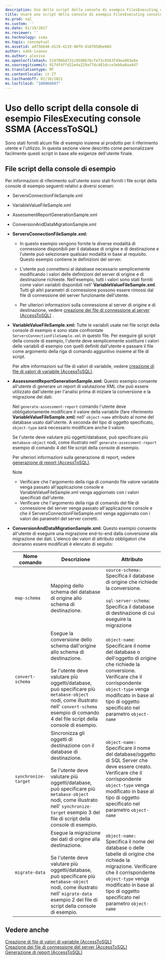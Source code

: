 ```yaml
---
description: Uso dello script della console di esempio FilesExecuting console SSMA (AccessToSQL)
title: Usare uno script della console di esempio FilesExecuting console SSMA | Microsoft Docs
ms.prod: sql
ms.custom: ''
ms.date: 01/19/2017
ms.reviewer: ''
ms.technology: ssma
ms.topic: conceptual
ms.assetid: ad75b648-d119-4119-98f0-d18f058be68d
author: nahk-ivanov
ms.author: alexiva
ms.openlocfilehash: 519706bd731c9590676cfef3c0363f49ea903e8a
ms.sourcegitcommit: 917df4ffd22e4a229af7dc481dcce3ebba0aa4d7
ms.translationtype: MT
ms.contentlocale: it-IT
ms.lasthandoff: 02/10/2021
ms.locfileid: "100066047"
---
```

# <a name="working-with-the-sample-console-script-filesexecuting-the-ssma-console-accesstosql"></a>Uso dello script della console di esempio FilesExecuting console SSMA (AccessToSQL)
Sono stati forniti alcuni file di esempio insieme al prodotto per il riferimento utente e l'utilizzo. In questa sezione viene descritto come personalizzare facilmente questi script in base alle esigenze dell'utente finale.  
  
## <a name="sample-console-script-files"></a>File script della console di esempio  
Per informazioni di riferimento sull'utente sono stati forniti i file script della console di esempio seguenti relativi a diversi scenari:  
  
-   ServersConnectionFileSample.xml  
  
-   VariableValueFileSample.xml  
  
-   AssessmentReportGenerationSample.xml  
  
-   ConversionAndDataMigrationSample.xml  
  
-   **ServersConnectionFileSample.xml:**  
  
    -   In questo esempio vengono fornite le diverse modalità di connessione disponibili per il database di origine e di destinazione e l'utente può selezionare qualsiasi modalità in base al requisito. Questo esempio contiene le definizioni del server.  
  
    -   L'utente può connettersi al database necessario semplicemente modificando i valori delle definizioni del server di origine e di destinazione richieste. Nell'esempio, tutti i valori sono stati forniti come valori variabili disponibili nell' **VariableValueFileSample.xml**. Tutti gli altri parametri di connessione possono essere rimossi dal file di connessione del server funzionante dell'utente.  
  
    -   Per ulteriori informazioni sulla connessione al server di origine e di destinazione, vedere [creazione dei file di connessione al server &#40;AccessToSQL&#41;](../../ssma/access/creating-the-server-connection-files-accesstosql.md) .  
  
-   **VariableValueFileSample.xml:** Tutte le variabili usate nei file script della console di esempio e sono state confrontate `ServersConnectionFileSample.xml` in questo file. Per eseguire gli script della console di esempio, l'utente deve semplicemente sostituire i valori delle variabili di esempio con quelli definiti dall'utente e passare il file come argomento della riga di comando aggiuntivo insieme al file di script.  
  
    Per altre informazioni sul file di valori di variabile, vedere [creazione di file di valori di variabile &#40;AccessToSQL&#41;](../../ssma/access/creating-variable-value-files-accesstosql.md).  
  
-   **AssessmentReportGenerationSample.xml:** Questo esempio consente all'utente di generare un report di valutazione XML che può essere utilizzato dall'utente per l'analisi prima di iniziare la conversione e la migrazione dei dati.  
  
    Nel `generate-assessment-report` comando l'utente deve obbligatoriamente modificare il valore della variabile (fare riferimento **VariableValueFileSample.xml**) nell' `object-name` attributo al nome del database usato dall'utente. A seconda del tipo di oggetto specificato, `object-type` sarà necessario modificare anche il valore.  
  
    Se l'utente deve valutare più oggetti/database, può specificare più `metabase-object` nodi, come illustrato nell' `generate-assessment-report` esempio di comando 4 del file script della console di esempio.  
  
    Per ulteriori informazioni sulla generazione di report, vedere [generazione di report &#40;AccessToSQL&#41;](../../ssma/access/generating-reports-accesstosql.md).  
  
    > [!NOTE]  
    > -   Verificare che l'argomento della riga di comando file valore variabile venga passato all'applicazione console e VariableValueFileSample.xml venga aggiornato con i valori specificati dall'utente.  
    > -   Verificare che l'argomento della riga di comando del file di connessione del server venga passato all'applicazione console e che il ServersConnectionFileSample.xml venga aggiornato con i valori dei parametri del server corretti.  
  
-   **ConversionAndDataMigrationSample.xml:** Questo esempio consente all'utente di eseguire una migrazione end-to-end dalla conversione alla migrazione dei dati. L'elenco dei valori di attributo obbligatori che dovranno essere modificati è elencato di seguito:  
  
    |Nome comando|Descrizione|Attributo|  
    |----------------|---------------|-------------|  
    |`map-schema`|Mapping dello schema del database di origine allo schema di destinazione.|`source-schema:` Specifica il database di origine che richiede la conversione.<br /><br />`sql-server-schema`: Specifica il database di destinazione di cui eseguire la migrazione|  
    |`convert-schema`|Esegue la conversione dello schema dall'origine allo schema di destinazione.<br /><br />Se l'utente deve valutare più oggetti/database, può specificare più `metabase-object` nodi, come illustrato nell' `convert-schema` esempio di comando 4 del file script della console di esempio.|`object-name`: Specificare il nome del database o dell'oggetto di origine che richiede la conversione. Verificare che il corrispondente `object-type` venga modificato in base al tipo di oggetto specificato nel parametro `object-name`|  
    |`synchronize-target`|Sincronizza gli oggetti di destinazione con il database di destinazione.<br /><br />Se l'utente deve valutare più oggetti/database, può specificare più `metabase-object` nodi, come illustrato nell' `synchronize-target` esempio 3 del file di script della console di esempio.|`object-name:` Specificare il nome del database/oggetto di SQL Server che deve essere creato. Verificare che il corrispondente `object-type` venga modificato in base al tipo di oggetto specificato nel parametro `object-name`|  
    |`migrate-data`|Esegue la migrazione dei dati di origine alla destinazione.<br /><br />Se l'utente deve valutare più oggetti/database, può specificare più `metabase-object` nodi, come illustrato nell' `migrate-data` esempio 2 del file di script della console di esempio.|`object-name:` Specifica il nome del database o delle tabelle di origine che richiede la migrazione. Verificare che il corrispondente `object-type` venga modificato in base al tipo di oggetto specificato nel parametro `object-name`|  
  
## <a name="see-also"></a>Vedere anche  
[Creazione di file di valori di variabile &#40;AccessToSQL&#41;](../../ssma/access/creating-variable-value-files-accesstosql.md)  
[Creazione dei file di connessione del server &#40;AccessToSQL&#41;](../../ssma/access/creating-the-server-connection-files-accesstosql.md)  
[Generazione di report &#40;AccessToSQL&#41;](../../ssma/access/generating-reports-accesstosql.md)  
  
